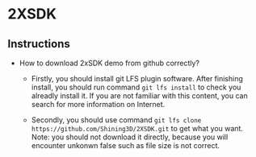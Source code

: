 # 2XSDK  
  
## Instructions  

- How to download 2xSDK demo from github correctly?  
  - Firstly, you should install git LFS plugin software. After finishing install, you should run command `git lfs install` to check you alreadly install it. If you are not familiar with this content, you can search for more information on Internet.

  - Secondly, you should use command `git lfs clone https://github.com/Shining3D/2XSDK.git` to get what you want. Note: you should not download it directly, because you will encounter unkonwn false such as file size is not correct.  
